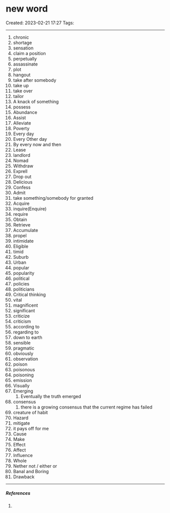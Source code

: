 # new word
Created: 2023-02-21 17:27
Tags: 
____

1. chronic
2. shortage
3. sensation
4. claim a position
5. perpetually 
6. assassinate
7. plot 
8. hangout
9. take after somebody
10. take up
11. take over
12. tailor
13. A knack of something
14. possess
15. Abundance
16. Assist
17. Alleviate
18. Poverty
20. Every day
21. Every Other day
22. By every now and then
23. Lease
24. landlord
25. Nomad
26. Withdraw
27. Exprell
28. Drop out
29. Delicious 
30. Confess
31. Admit
32. take something/somebody for granted
33. Acquire
34. inquire(Enquire)
35. require
36. Obtain
37. Retrieve
38. Accumulate
39. propel
40. intimidate
41. Eligible
42. timid
43. Suburb
44. Urban
45. popular
46. popularity
47. political
48. policies
49. politicians
50. Critical thinking
51. vital
52. magnificent
53. significant
54. criticize
55. criticism
56. according to
57. regarding to
58. down to earth
59. sensible
60. pragmatic
61. obviously
62. observation
63. poison
64. poisonous
65. poisoning
66. emission
67. Visually
68. Emerging
	1. Eventually the truth emerged
69. consensus
	1. there is a growing consensus that the current regime has failed
70. creature of habit
71. Hazard
72. mitigate
73. it pays off for me
74. Cause
75. Make 
76. Effect
77. Affect
78. Influence
79. Whole
80. Nether not / either or
81. Banal and Boring
82. Drawback

_____
##### References
1.

